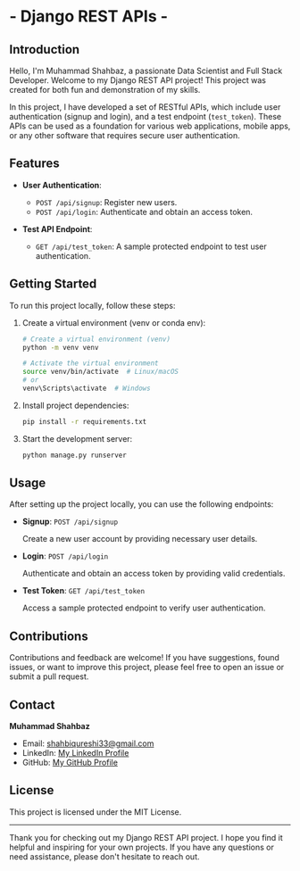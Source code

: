 # - Django REST APIs -

## Introduction

Hello, I'm Muhammad Shahbaz, a passionate Data Scientist and Full Stack Developer. Welcome to my Django REST API project! This project was created for both fun and demonstration of my skills.

In this project, I have developed a set of RESTful APIs, which include user authentication (signup and login), and a test endpoint (`test_token`). These APIs can be used as a foundation for various web applications, mobile apps, or any other software that requires secure user authentication.

## Features

- **User Authentication**:

  - `POST /api/signup`: Register new users.
  - `POST /api/login`: Authenticate and obtain an access token.

- **Test API Endpoint**:
  - `GET /api/test_token`: A sample protected endpoint to test user authentication.

## Getting Started

To run this project locally, follow these steps:

1. Create a virtual environment (venv or conda env):

   ```bash
   # Create a virtual environment (venv)
   python -m venv venv

   # Activate the virtual environment
   source venv/bin/activate  # Linux/macOS
   # or
   venv\Scripts\activate  # Windows
   ```

2. Install project dependencies:

   ```bash
   pip install -r requirements.txt
   ```

3. Start the development server:

   ```bash
   python manage.py runserver
   ```

## Usage

After setting up the project locally, you can use the following endpoints:

- **Signup**: `POST /api/signup`

  Create a new user account by providing necessary user details.

- **Login**: `POST /api/login`

  Authenticate and obtain an access token by providing valid credentials.

- **Test Token**: `GET /api/test_token`

  Access a sample protected endpoint to verify user authentication.

## Contributions

Contributions and feedback are welcome! If you have suggestions, found issues, or want to improve this project, please feel free to open an issue or submit a pull request.

## Contact

**Muhammad Shahbaz**

- Email: [shahbiqureshi33@gmail.com](mailto:shahbiqureshi33@gmail.com)
- LinkedIn: [My LinkedIn Profile](https://www.linkedin.com/in/mshahbazq)
- GitHub: [My GitHub Profile](https://github.com/mshahbazq)

## License

This project is licensed under the MIT License.

---

Thank you for checking out my Django REST API project. I hope you find it helpful and inspiring for your own projects. If you have any questions or need assistance, please don't hesitate to reach out.
